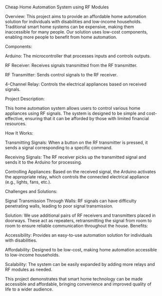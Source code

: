 Cheap Home Automation System using RF Modules


Overview:
This project aims to provide an affordable home automation solution for individuals with disabilities and low-income households. Traditional smart home systems can be expensive, making them inaccessible for many people. Our solution uses low-cost components, enabling more people to benefit from home automation.

Components:

Arduino: The microcontroller that processes inputs and controls outputs.

RF Receiver: Receives signals transmitted from the RF transmitter.

RF Transmitter: Sends control signals to the RF receiver.

4-Channel Relay: Controls the electrical appliances based on received signals.

Project Description:

This home automation system allows users to control various home appliances using RF signals. The system is designed to be simple and cost-effective, ensuring that it can be afforded by those with limited financial resources.

How It Works:

Transmitting Signals: When a button on the RF transmitter is pressed, it sends a signal corresponding to a specific command.

Receiving Signals: The RF receiver picks up the transmitted signal and sends it to the Arduino for processing.

Controlling Appliances: Based on the received signal, the Arduino activates the appropriate relay, which controls the connected electrical appliance (e.g., lights, fans, etc.).

Challenges and Solutions:

Signal Transmission Through Walls: RF signals can have difficulty penetrating walls, leading to poor signal transmission.

Solution: We use additional pairs of RF receivers and transmitters placed in doorways. These act as repeaters, retransmitting the signal from room to room to ensure reliable communication throughout the house.
Benefits:

Accessibility: Provides an easy-to-use automation solution for individuals with disabilities.

Affordability: Designed to be low-cost, making home automation accessible to low-income households.

Scalability: The system can be easily expanded by adding more relays and RF modules as needed.

This project demonstrates that smart home technology can be made accessible and affordable, bringing convenience and improved quality of life to a wider audience.








